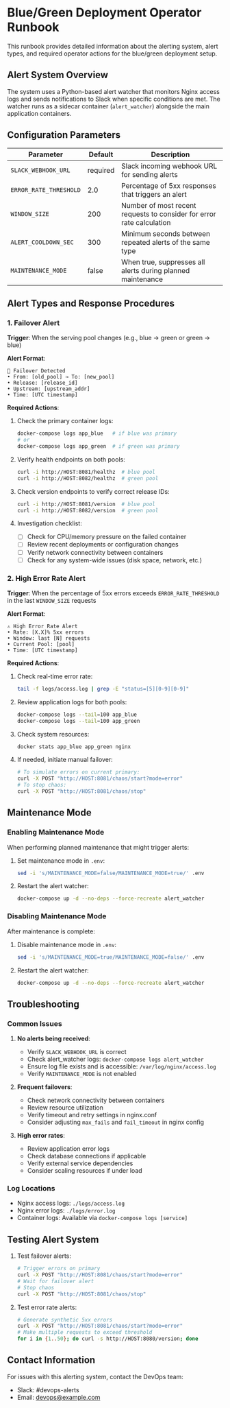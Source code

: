 # Blue/Green Deployment Operator Runbook

This runbook provides detailed information about the alerting system, alert types, and required operator actions for the blue/green deployment setup.

## Alert System Overview

The system uses a Python-based alert watcher that monitors Nginx access logs and sends notifications to Slack when specific conditions are met. The watcher runs as a sidecar container (`alert_watcher`) alongside the main application containers.

## Configuration Parameters

| Parameter | Default | Description |
|-----------|---------|-------------|
| `SLACK_WEBHOOK_URL` | required | Slack incoming webhook URL for sending alerts |
| `ERROR_RATE_THRESHOLD` | 2.0 | Percentage of 5xx responses that triggers an alert |
| `WINDOW_SIZE` | 200 | Number of most recent requests to consider for error rate calculation |
| `ALERT_COOLDOWN_SEC` | 300 | Minimum seconds between repeated alerts of the same type |
| `MAINTENANCE_MODE` | false | When true, suppresses all alerts during planned maintenance |

## Alert Types and Response Procedures

### 1. Failover Alert

**Trigger**: When the serving pool changes (e.g., blue → green or green → blue)

**Alert Format**:
```
🔄 Failover Detected
• From: [old_pool] → To: [new_pool]
• Release: [release_id]
• Upstream: [upstream_addr]
• Time: [UTC timestamp]
```

**Required Actions**:

1. Check the primary container logs:
   ```bash
   docker-compose logs app_blue   # if blue was primary
   # or
   docker-compose logs app_green  # if green was primary
   ```

2. Verify health endpoints on both pools:
   ```bash
   curl -i http://HOST:8081/healthz  # blue pool
   curl -i http://HOST:8082/healthz  # green pool
   ```

3. Check version endpoints to verify correct release IDs:
   ```bash
   curl -i http://HOST:8081/version  # blue pool
   curl -i http://HOST:8082/version  # green pool
   ```

4. Investigation checklist:
   - [ ] Check for CPU/memory pressure on the failed container
   - [ ] Review recent deployments or configuration changes
   - [ ] Verify network connectivity between containers
   - [ ] Check for any system-wide issues (disk space, network, etc.)

### 2. High Error Rate Alert

**Trigger**: When the percentage of 5xx errors exceeds `ERROR_RATE_THRESHOLD` in the last `WINDOW_SIZE` requests

**Alert Format**:
```
⚠️ High Error Rate Alert
• Rate: [X.X]% 5xx errors
• Window: last [N] requests
• Current Pool: [pool]
• Time: [UTC timestamp]
```

**Required Actions**:

1. Check real-time error rate:
   ```bash
   tail -f logs/access.log | grep -E "status=[5][0-9][0-9]"
   ```

2. Review application logs for both pools:
   ```bash
   docker-compose logs --tail=100 app_blue
   docker-compose logs --tail=100 app_green
   ```

3. Check system resources:
   ```bash
   docker stats app_blue app_green nginx
   ```

4. If needed, initiate manual failover:
   ```bash
   # To simulate errors on current primary:
   curl -X POST "http://HOST:8081/chaos/start?mode=error"
   # To stop chaos:
   curl -X POST "http://HOST:8081/chaos/stop"
   ```

## Maintenance Mode

### Enabling Maintenance Mode

When performing planned maintenance that might trigger alerts:

1. Set maintenance mode in `.env`:
   ```bash
   sed -i 's/MAINTENANCE_MODE=false/MAINTENANCE_MODE=true/' .env
   ```

2. Restart the alert watcher:
   ```bash
   docker-compose up -d --no-deps --force-recreate alert_watcher
   ```

### Disabling Maintenance Mode

After maintenance is complete:

1. Disable maintenance mode in `.env`:
   ```bash
   sed -i 's/MAINTENANCE_MODE=true/MAINTENANCE_MODE=false/' .env
   ```

2. Restart the alert watcher:
   ```bash
   docker-compose up -d --no-deps --force-recreate alert_watcher
   ```

## Troubleshooting

### Common Issues

1. **No alerts being received**:
   - Verify `SLACK_WEBHOOK_URL` is correct
   - Check alert_watcher logs: `docker-compose logs alert_watcher`
   - Ensure log file exists and is accessible: `/var/log/nginx/access.log`
   - Verify `MAINTENANCE_MODE` is not enabled

2. **Frequent failovers**:
   - Check network connectivity between containers
   - Review resource utilization
   - Verify timeout and retry settings in nginx.conf
   - Consider adjusting `max_fails` and `fail_timeout` in nginx config

3. **High error rates**:
   - Review application error logs
   - Check database connections if applicable
   - Verify external service dependencies
   - Consider scaling resources if under load

### Log Locations

- Nginx access logs: `./logs/access.log`
- Nginx error logs: `./logs/error.log`
- Container logs: Available via `docker-compose logs [service]`

## Testing Alert System

1. Test failover alerts:
   ```bash
   # Trigger errors on primary
   curl -X POST "http://HOST:8081/chaos/start?mode=error"
   # Wait for failover alert
   # Stop chaos
   curl -X POST "http://HOST:8081/chaos/stop"
   ```

2. Test error rate alerts:
   ```bash
   # Generate synthetic 5xx errors
   curl -X POST "http://HOST:8081/chaos/start?mode=error"
   # Make multiple requests to exceed threshold
   for i in {1..50}; do curl -s http://HOST:8080/version; done
   ```

## Contact Information

For issues with this alerting system, contact the DevOps team:
- Slack: #devops-alerts
- Email: devops@example.com